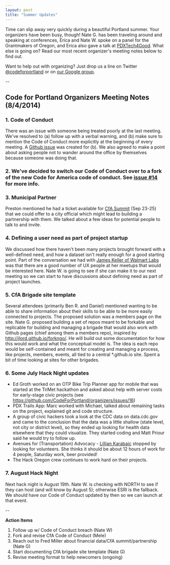 ```yaml
---
layout: post
title: "Summer Updates"
---
```


Time can slip away very quickly during a beautiful Portland summer. Your organizers have been busy, though! Nate G. has been traveling around and speaking at conferences, Erica and Nate W. spoke on a panel for the Grantmakers of Oregon, and Erica also gave a talk at [PDXTech4Good](http://www.meetup.com/pdxtech4good-nonprofit-activist-tech/). What else is going on? Read our most recent organizer's meeting notes below to find out.

Want to help out with organizing? Just drop us a line on Twitter [@codeforportland](https://twitter.com/codeforportland) or on [our Google group](https://groups.google.com/forum/#!forum/code-for-portland).

--

## Code for Portland Organizers Meeting Notes (8/4/2014)

### 1. Code of Conduct
There was an issue with someone being treated poorly at the last meeting. We've resolved to (a) follow up with a verbal warning, and (b) make sure to mention the Code of Conduct more explicitly at the beginning of every meeting. A [Github issue](https://github.com/CodeForPortland/organizers/issues/17) was created for (b). We also agreed to make a point about asking people not to wander around the office by themselves because someone was doing that.

### 2. We've decided to switch our Code of Conduct over to a fork of the new Code for America code of conduct. See [issue #14](https://github.com/CodeForPortland/organizers/issues/14) for more info.

### 3. Municipal Partner
Preston mentioned he had a ticket available for [CfA Summit](http://codeforamerica.org/summit/) (Sep 23-25) that we could offer to a city official which might lead to building a partnership with them. We talked about a few ideas for potential people to talk to and invite.

### 4. Defining a user need as part of project startup
We discussed how there haven't been many projects brought forward with a well-defined need, and how a dataset isn't really enough for a good starting point. Part of the conversation we had with [James Keller of Walmart Labs](https://twitter.com/semaphoria) was that there are a good number of UX people at her meetups that would be interested here. Nate W. is going to see if she can make it to our next meeting so we can start to have discussions about defining need as part of project launches.

### 5. CfA Brigade site template
Several attendees (primarily Ben R. and Daniel) mentioned wanting to be able to share information about their skills to be able to be more easily connected to projects. The proposed solution was a members page on the site.
Nate G. proposed building a set of repos meant to be forkable and replicable for building and managing a brigade that would also work with Github pages (chief among them a members repo), inspired by http://jlord.github.io/forkngo/. He will build out some documentation for how this would work and what the conceptual model is. The idea is each repo would be self-contained and meant for creating and managing a process, like projects, members, events, all tied to a central *.github.io site. Spent a bit of time looking at sites for other brigades.

### 6. Some July Hack Night updates
- Ed Groth worked on an OTP Bike Trip Planner app for mobile that was started at the TriMet hackathon and asked about help with server costs for early-stage civic projects (see https://github.com/CodeForPortland/organizers/issues/16)
- PDX Trails App: Marc worked with Michael, talked about remaining tasks on the project, explained git and code structure.
- A group of civic hackers took a look at the CDC data on data.cdc.gov and came to the conclusion that the data was a little shallow (state level, not city or district level), so they ended up looking for health data elsewhere that they could visualize. They started coding and Matt Priour said he would try to follow up.
- Avenues for (Transportation) Advocacy - [Lillian Karabaic](https://twitter.com/anomalily) stopped by looking for volunteers. She thinks it should be about 12 hours of work for 4 people, Saturday work, beer provided!
- The Hack Oregon crew continues to work hard on their projects.

### 7. August Hack Night
Next hack night is August 19th. Nate W. is checking with NORTH to see if they can host (and will know by August 5); otherwise ESRI is the fallback. We should have our Code of Conduct updated by then so we can launch at that event.

--

**Action Items**

1. Follow up w/ Code of Conduct breach (Nate W)
2. Fork and revise CfA Code of Conduct (Mele)
3. Reach out to Fred Miller about financial data/CfA summit/partnership (Nate G)
4. Start documenting CfA brigade site template (Nate G)
5. Revise meeting format to help newcomers (ongoing)
